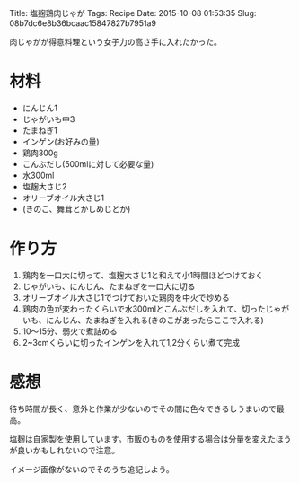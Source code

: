 Title: 塩麹鶏肉じゃが
Tags: Recipe
Date: 2015-10-08 01:53:35
Slug: 08b7dc6e8b36bcaac15847827b7951a9

肉じゃがが得意料理という女子力の高さ手に入れたかった。

# 材料

* にんじん1
* じゃがいも中3
* たまねぎ1
* インゲン(お好みの量)
* 鶏肉300g
* こんぶだし(500mlに対して必要な量)
* 水300ml
* 塩麹大さじ2
* オリーブオイル大さじ1
* (きのこ、舞茸とかしめじとか)

# 作り方

1. 鶏肉を一口大に切って、塩麹大さじ1と和えて小1時間ほどつけておく
2. じゃがいも、にんじん、たまねぎを一口大に切る
3. オリーブオイル大さじ1でつけておいた鶏肉を中火で炒める
4. 鶏肉の色が変わったくらいで水300mlとこんぶだしを入れて、切ったじゃがいも、にんじん、たまねぎを入れる(きのこがあったらここで入れる)
5. 10〜15分、弱火で煮詰める
6. 2~3cmくらいに切ったインゲンを入れて1,2分くらい煮て完成

# 感想

待ち時間が長く、意外と作業が少ないのでその間に色々できるしうまいので最高。

塩麹は自家製を使用しています。市販のものを使用する場合は分量を変えたほうが良いかもしれないので注意。

イメージ画像がないのでそのうち追記しよう。